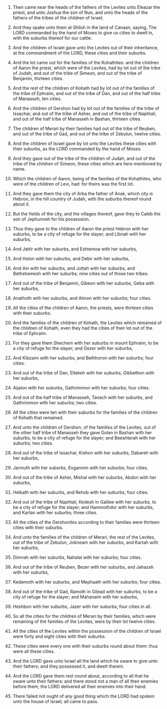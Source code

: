 1. Then came near the heads of the fathers of the Levites unto
Eleazar the priest, and unto Joshua the son of Nun, and unto the heads
of the fathers of the tribes of the children of Israel;

2. And they
spake unto them at Shiloh in the land of Canaan, saying, The LORD
commanded by the hand of Moses to give us cities to dwell in, with the
suburbs thereof for our cattle.

3. And the children of Israel gave unto the Levites out of their
inheritance, at the commandment of the LORD, these cities and their
suburbs.

4. And the lot came out for the families of the Kohathites: and the
children of Aaron the priest, which were of the Levites, had by lot
out of the tribe of Judah, and out of the tribe of Simeon, and out of
the tribe of Benjamin, thirteen cities.

5. And the rest of the children of Kohath had by lot out of the
families of the tribe of Ephraim, and out of the tribe of Dan, and out
of the half tribe of Manasseh, ten cities.

6. And the children of Gershon had by lot out of the families of the
tribe of Issachar, and out of the tribe of Asher, and out of the tribe
of Naphtali, and out of the half tribe of Manasseh in Bashan, thirteen
cities.

7. The children of Merari by their families had out of the tribe of
Reuben, and out of the tribe of Gad, and out of the tribe of Zebulun,
twelve cities.

8. And the children of Israel gave by lot unto the Levites these
cities with their suburbs, as the LORD commanded by the hand of Moses.

9. And they gave out of the tribe of the children of Judah, and out
of the tribe of the children of Simeon, these cities which are here
mentioned by name.

10. Which the children of Aaron, being of the families of the
Kohathites, who were of the children of Levi, had: for theirs was the
first lot.

11. And they gave them the city of Arba the father of Anak, which
city is Hebron, in the hill country of Judah, with the suburbs thereof
round about it.

12. But the fields of the city, and the villages thereof, gave they
to Caleb the son of Jephunneh for his possession.

13. Thus they gave to the children of Aaron the priest Hebron with
her suburbs, to be a city of refuge for the slayer; and Libnah with
her suburbs,

14. And Jattir with her suburbs, and Eshtemoa with her
suburbs,

15. And Holon with her suburbs, and Debir with her suburbs,

16. And Ain with her suburbs, and Juttah with her suburbs, and
Bethshemesh with her suburbs; nine cities out of those two tribes.

17. And out of the tribe of Benjamin, Gibeon with her suburbs, Geba
with her suburbs,

18. Anathoth with her suburbs, and Almon with her
suburbs; four cities.

19. All the cities of the children of Aaron, the priests, were
thirteen cities with their suburbs.

20. And the families of the children of Kohath, the Levites which
remained of the children of Kohath, even they had the cities of their
lot out of the tribe of Ephraim.

21. For they gave them Shechem with her suburbs in mount Ephraim, to
be a city of refuge for the slayer; and Gezer with her suburbs,

22. And Kibzaim with her suburbs, and Bethhoron with her suburbs; four
cities.

23. And out of the tribe of Dan, Eltekeh with her suburbs, Gibbethon
with her suburbs,

24. Aijalon with her suburbs, Gathrimmon with her
suburbs; four cities.

25. And out of the half tribe of Manasseh, Tanach with her suburbs,
and Gathrimmon with her suburbs; two cities.

26. All the cities were ten with their suburbs for the families of
the children of Kohath that remained.

27. And unto the children of Gershon, of the families of the
Levites, out of the other half tribe of Manasseh they gave Golan in
Bashan with her suburbs, to be a city of refuge for the slayer; and
Beeshterah with her suburbs; two cities.

28. And out of the tribe of Issachar, Kishon with her suburbs,
Dabareh with her suburbs,

29. Jarmuth with her suburbs, Engannim
with her suburbs; four cities.

30. And out of the tribe of Asher, Mishal with her suburbs, Abdon
with her suburbs,

31. Helkath with her suburbs, and Rehob with her
suburbs; four cities.

32. And out of the tribe of Naphtali, Kedesh in Galilee with her
suburbs, to be a city of refuge for the slayer; and Hammothdor with
her suburbs, and Kartan with her suburbs; three cities.

33. All the cities of the Gershonites according to their families
were thirteen cities with their suburbs.

34. And unto the families of the children of Merari, the rest of the
Levites, out of the tribe of Zebulun, Jokneam with her suburbs, and
Kartah with her suburbs,

35. Dimnah with her suburbs, Nahalal with
her suburbs; four cities.

36. And out of the tribe of Reuben, Bezer with her suburbs, and
Jahazah with her suburbs,

37. Kedemoth with her suburbs, and
Mephaath with her suburbs; four cities.

38. And out of the tribe of Gad, Ramoth in Gilead with her suburbs,
to be a city of refuge for the slayer; and Mahanaim with her suburbs,

39. Heshbon with her suburbs, Jazer with her suburbs; four cities in
all.

40. So all the cities for the children of Merari by their families,
which were remaining of the families of the Levites, were by their lot
twelve cities.

41. All the cities of the Levites within the possession of the
children of Israel were forty and eight cities with their suburbs.

42. These cities were every one with their suburbs round about them:
thus were all these cities.

43. And the LORD gave unto Israel all the land which he sware to
give unto their fathers; and they possessed it, and dwelt therein.

44. And the LORD gave them rest round about, according to all that
he sware unto their fathers: and there stood not a man of all their
enemies before them; the LORD delivered all their enemies into their
hand.

45. There failed not ought of any good thing which the LORD had
spoken unto the house of Israel; all came to pass.